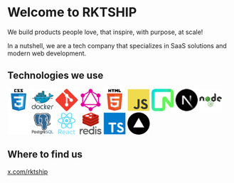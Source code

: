 # Welcome to RKTSHIP

We build products people love, that inspire, with purpose, at scale!

In a nutshell, we are a tech company that specializes in SaaS solutions and modern web development.

## Technologies we use

<img alt="CSS3" src="./profile/images/css3.svg" width="50">
<img alt="Docker" src="./profile/images/docker.svg" width="50">
<img alt="Git" src="./profile/images/git.svg" width="50">
<img alt="GraphQL" src="./profile/images/graphql.svg" width="50">
<img alt="HTML5" src="./profile/images/html5.svg" width="50">
<img alt="JavaScript" src="./profile/images/javascript.svg" width="50">
<img alt="Neon" src="./profile/images/neon.svg" width="50">
<img alt="NextJS" src="./profile/images/nextjs.svg" width="50">
<img alt="NodeJS" src="./profile/images/nodejs.svg" width="50">
<img alt="OpenAI" src="./profile/images/openai.svg" width="50">
<img alt="PostGres" src="./profile/images/postgresql.svg" width="50">
<img alt="React" src="./profile/images/react.svg" width="50">
<img alt="Redis" src="./profile/images/redis.svg" width="50">
<img alt="TypeScript" src="./profile/images/typescript.svg" width="50">
<img alt="Vercel" src="./profile/images/vercel.svg" width="50">

## Where to find us

[x.com/rktship](https://x.com/rktship)
